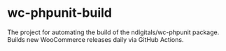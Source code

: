 # wc-phpunit-build
The project for automating the build of the ndigitals/wc-phpunit package. Builds new WooCommerce releases daily via GitHub Actions.
